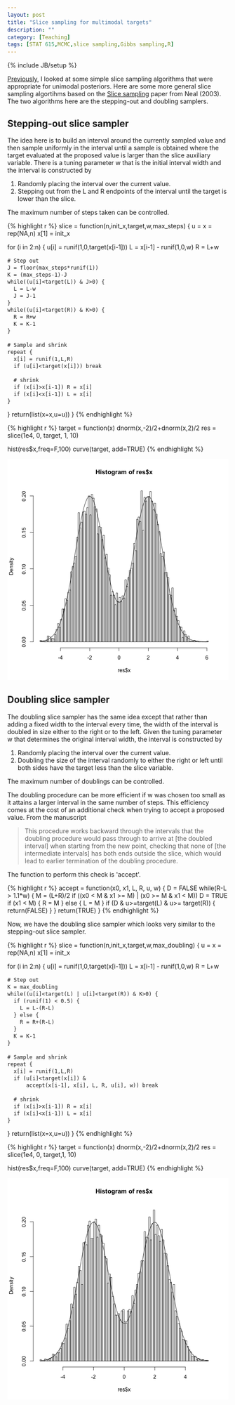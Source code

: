 ```yaml
---
layout: post
title: "Slice sampling for multimodal targets"
description: ""
category: [Teaching]
tags: [STAT 615,MCMC,slice sampling,Gibbs sampling,R]
---
```

{% include JB/setup %}

[Previously]({{BASE_PATH}}/615/2013/10/24/slice-sampling/), I looked at some simple slice sampling algorithms that were appropriate for unimodal posteriors. Here are some more general slice sampling algortihms based on the [Slice sampling](http://www.jstor.org/stable/3448413) paper from Neal (2003). The two algorithms here are the stepping-out and doubling samplers. 

## Stepping-out slice sampler

The idea here is to build an interval around the currently sampled value and then sample uniformly in the interval until a sample is obtained where the target evaluated at the proposed value is larger than the slice auxiliary variable. There is a tuning parameter w that is the initial interval width and the interval is constructed by 

1. Randomly placing the interval over the current value.
2. Stepping out from the L and R endpoints of the interval until the target is lower than the slice. 

The maximum number of steps taken can be controlled. 


{% highlight r %}
slice = function(n,init_x,target,w,max_steps) {
  u = x = rep(NA,n)
  x[1] = init_x

  for (i in 2:n) {
    u[i] = runif(1,0,target(x[i-1]))
    L = x[i-1] - runif(1,0,w)
    R = L+w

    # Step out
    J = floor(max_steps*runif(1))
    K = (max_steps-1)-J
    while((u[i]<target(L)) & J>0) {
      L = L-w
      J = J-1
    } 
    while((u[i]<target(R)) & K>0) {
      R = R+w
      K = K-1
    }

    # Sample and shrink
    repeat {
      x[i] = runif(1,L,R)
      if (u[i]<target(x[i])) break
      
      # shrink
      if (x[i]>x[i-1]) R = x[i]
      if (x[i]<x[i-1]) L = x[i]
    }
  }
  return(list(x=x,u=u))
}
{% endhighlight %}


{% highlight r %}
target = function(x)  dnorm(x,-2)/2+dnorm(x,2)/2
res = slice(1e4, 0, target, 1, 10)

hist(res$x,freq=F,100)
curve(target, add=TRUE)
{% endhighlight %}

![center](/../figs/2013-10-29-slice-sampling-for-multimodal-targets/unnamed-chunk-2-1.png)

## Doubling slice sampler

The doubling slice sampler has the same idea except that rather than adding a fixed width to the interval every time, the width of the interval is doubled in size either to the right or to the left. Given the tuning parameter w that determines the original interval width, the interval is constructed by 

1. Randomly placing the interval over the current value.
1. Doubling the size of the interval randomly to either the right or left until both sides have the target less than the slice variable.

The maximum number of doublings can be controlled.

The doubling procedure can be more efficient if w was chosen too small as it attains a larger interval in the same number of steps. This efficiency comes at the cost of an additional check when trying to accept a proposed value. From the manuscript 

> This procedure works backward through the intervals that the doubling procedure would pass through to arrive at [the doubled interval] when starting from the new point, checking that none of [the intermediate intervals] has both ends outside the slice, which would lead to earlier termination of the doubling procedure.
  
The function to perform this check is 'accept'.  


{% highlight r %}
accept = function(x0, x1, L, R, u, w) {
  D = FALSE
  while(R-L > 1.1*w) {
    M = (L+R)/2
    if ((x0 < M & x1 >= M) | (x0 >= M & x1 < M)) D = TRUE
    if (x1 < M) { R = M } else { L = M }
    if (D & u>=target(L) & u>= target(R)) {
      return(FALSE) 
    } 
  }
  return(TRUE)
}
{% endhighlight %}

Now, we have the doubling slice sampler which looks very similar to the stepping-out slice sampler.


{% highlight r %}
slice = function(n,init_x,target,w,max_doubling) {
  u = x = rep(NA,n)
  x[1] = init_x

  for (i in 2:n) {
    u[i] = runif(1,0,target(x[i-1]))
    L = x[i-1] - runif(1,0,w)
    R = L+w

    # Step out
    K = max_doubling
    while((u[i]<target(L) | u[i]<target(R)) & K>0) {
      if (runif(1) < 0.5) {
        L = L-(R-L)
      } else {
        R = R+(R-L)
      }
      K = K-1
    }

    # Sample and shrink
    repeat {
      x[i] = runif(1,L,R)
      if (u[i]<target(x[i]) & 
          accept(x[i-1], x[i], L, R, u[i], w)) break
      
      # shrink
      if (x[i]>x[i-1]) R = x[i]
      if (x[i]<x[i-1]) L = x[i]
    }
  }
  return(list(x=x,u=u))
}
{% endhighlight %}


{% highlight r %}
target = function(x)  dnorm(x,-2)/2+dnorm(x,2)/2
res = slice(1e4, 0, target,1, 10)

hist(res$x,freq=F,100)
curve(target, add=TRUE)
{% endhighlight %}

![center](/../figs/2013-10-29-slice-sampling-for-multimodal-targets/unnamed-chunk-5-1.png)
